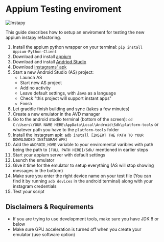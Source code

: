 # Appium Testing enviroment 

![Instapy](https://i.imgur.com/sJzfZsL.jpg)

This guide describes how to setup an enviroment for testing the new appium instapy refactoring.

1. Install the appium python wrapper on your terminal: `pip install Appium-Python-Client`
2.  Download and install [appium](https://github.com/appium/appium-desktop/releases/tag/v1.13.0)
3.  Download and install [Andriod Studio](https://developer.android.com/studio)
4.  Download [instagrams' apk](https://apkpure.com/instagram/com.instagram.android/download/169474968-APK?from=variants%2Fversion)
5. Start a new Android Studio (AS) project:
	- Launch AS
	- Start new AS project
	- Add no activity
	- Leave default settings, with Java as a language
	- Check "this project will support instant apps"
	- Finish
6.  Let graddle finish building and sync (takes a few minutes)
7. Create a new emulator in the AVD manager
8.  Go to the android studio terminal (bottom of the screen): `cd C:\Users\YOUR NAME HERE\AppData\Local\Android\Sdk\platform-tools`  or whatever path you have to the `platform-tools` folder
9. Install the instagram apk: `adb install [INSERT THE PATH TO YOUR DOWNLOADED INSTAGRAM APK]`
10.  Add the `ANDROID_HOME` variable to your enviromental varibles with path being the path to `[FULL PATH HERE]/Sdk/` mentioned in earlier steps
11. Start your appium server with default settings
12. Launch the emulator
13. Give it time for the emulator to setup everything (AS will stop showing messages in the bottom)
14. Make sure you enter the right device name on your test file (You can find it by running `adb devices` in the android terminal) along with your instagram credentials
15. Test your script

## Disclaimers & Requirements

- If you are trying to use development tools, make sure you have JDK 8 or below 
- Make sure GPU acceleration is turned off when you create your emulator (use software option)

